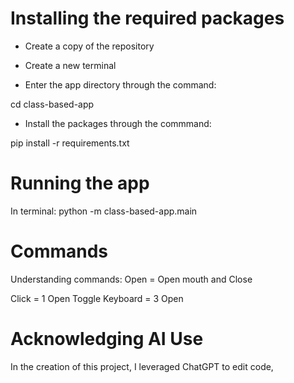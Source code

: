 # Installing the required packages

- Create a copy of the repository
- Create a new terminal

- Enter the app directory through the command:

cd class-based-app

- Install the packages through the commmand:

pip install -r requirements.txt

# Running the app 

In terminal: python -m class-based-app.main 

# Commands 
Understanding commands:
Open = Open mouth and Close

Click = 1 Open
Toggle Keyboard = 3 Open


# Acknowledging AI Use 
In the creation of this project, I leveraged ChatGPT to edit code, 